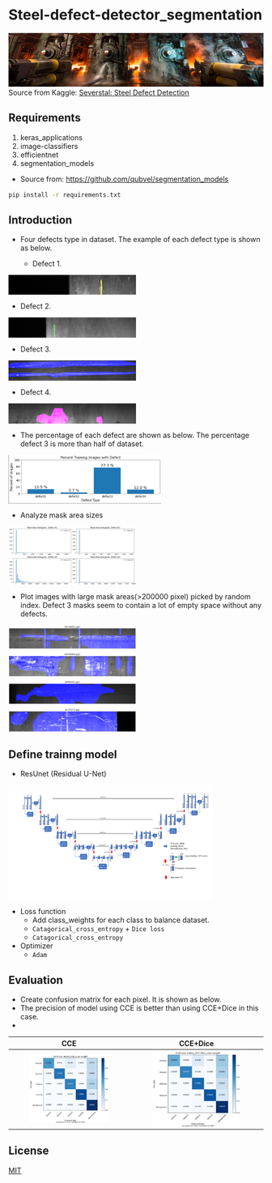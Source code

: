 # Steel-defect-detector_segmentation

![header](images/header.png)
Source from Kaggle: [Severstal: Steel Defect Detection](https://www.kaggle.com/c/severstal-steel-defect-detection)

## Requirements

1) keras_applications
2) image-classifiers
3) efficientnet
4) segmentation_models
- Source from: https://github.com/qubvel/segmentation_models

```bash
pip install -r requirements.txt
```

## Introduction

- Four defects type in dataset. The example of each defect type is shown as below.

  - Defect 1.  
<img src="images/defect1-1.png" align="center" width="50%"/>

  - Defect 2.  
<img src="images/defect2-1.png" align="center" width="50%"/>

  - Defect 3.  
<img src="images/defect3-1.png" align="center" width="50%"/>

  - Defect 4.  
<img src="images/defect4-1.png" align="center" width="50%"/>

- The percentage of each defect are shown as below. The percentage defect 3 is more than half of dataset. 
<img src="images/data_static.png" align="center" width="60%"/>

- Analyze mask area sizes  
<img src="images/defect_pixel_jistogram1.png" align="center" width="50%"/>

- Plot images with large mask areas(>200000 pixel) picked by random index.  Defect 3 masks seem to contain a lot of empty space without any defects.  
<img src="images/image with large mask_defect3.png" align="center" width="50%"/>

## Define trainng model
- ResUnet (Residual U-Net)
<img src="images/unet model.png" align="center" width="80%"/>

- Loss function
  - Add class_weights for each class to balance dataset.
  - ``Catagorical_cross_entropy`` + ``Dice loss``
  - ``Catagorical_cross_entropy`` 
- Optimizer
  - ``Adam``
   
## Evaluation
 - Create confusion matrix for each pixel. It is shown as below. 
 - The precision of model using CCE is better than using CCE+Dice in this case.
 - 
|CCE|CCE+Dice|
|:--:|:--:|
|<img src="images/cm_cce_class-weight.png" align="center" width="70%"/>|<img src="images/cm_cce_dice_class-weight.png" align="center" width="70%"/>|

## License
[MIT](https://choosealicense.com/licenses/mit/)

